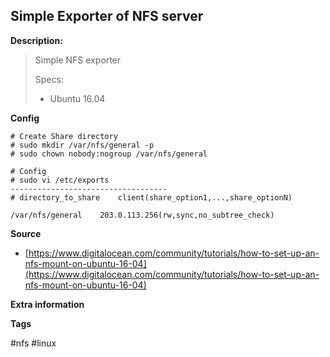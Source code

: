 ## Simple Exporter of NFS server

**Description:**

> Simple NFS exporter
>
> Specs:
>
> * Ubuntu 16.04

**Config**

```
# Create Share directory
# sudo mkdir /var/nfs/general -p     
# sudo chown nobody:nogroup /var/nfs/general

# Config
# sudo vi /etc/exports
-----------------------------------
# directory_to_share    client(share_option1,...,share_optionN)

/var/nfs/general    203.0.113.256(rw,sync,no_subtree_check)
```

**Source**

* [https://www.digitalocean.com/community/tutorials/how-to-set-up-an-nfs-mount-on-ubuntu-16-04](https://www.digitalocean.com/community/tutorials/how-to-set-up-an-nfs-mount-on-ubuntu-16-04)

**Extra information**

**Tags**

\#nfs \#linux





